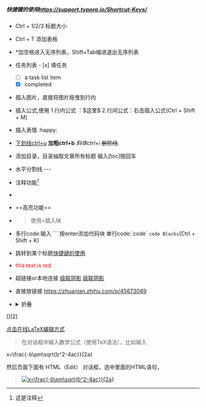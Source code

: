 

##### 快捷键的使用<https://support.typora.io/Shortcut-Keys/>

- Ctrl + 1/2/3 标题大小

- Ctrl + T 添加表格

- *加空格进入无序列表，Shift+Tab缩进退出无序列表  

- 任务列表 - [x] 填任务

  - [ ] a task list item
  - [x] completed

- 插入图片，直接将图片拖曳到行内

- 插入公式,使用 1.行内公式 ：\$这里\$    2.行间公式：右击插入公式(Ctrl + Shift + M)

- 插入表情 :happy:

- <u>下划线ctrl+u</u> **加粗ctrl+b**  *斜体ctrl+i*  ~~删除线~~.

- 添加目录，目录抽取文章所有标题 输入[toc]按回车

- 水平分割线 ---

- 注释功能[^注1]

- [^注1]: 这是注释

- ==高亮功能==

- > 使用\>插入块 

* 多行code:输入 \`\`\`  按enter添加代码块  单行code:\`code\`  `code Blocks`(Ctrl + Shift + K)

* 跳转到某个标题[快捷键的使用](#快捷键的使用)

* <span style="color:red">this text is red</span>

* 超链接or本地连接 [级联阴影](./19.级联阴影.md) [级联阴影](https://zhuanlan.zhihu.com/p/45673049)

* 直接放链接 https://zhuanlan.zhihu.com/p/45673049

* <details>
  <summary>折叠</summary>
  折叠区域
  </details>



[][2]

[点击在线LaTeX编辑方式](http://www.codecogs.com/latex/eqneditor.php)  

> 在对话框中输入数学公式（使用TeX语法），比如输入  

x=\frac{-b\pm\sqrt{b^2-4ac}}{2a}

然后页面下面有 HTML（Edit） 对话框，选中里面的HTML语句，  

><a href="http://www.codecogs.com/eqnedit.php?latex=x=\frac{-b\pm\sqrt{b^2-4ac}}{2a}" target="_blank"><img src="http://latex.codecogs.com/gif.latex?x=\frac{-b\pm\sqrt{b^2-4ac}}{2a}" title="x=\frac{-b\pm\sqrt{b^2-4ac}}{2a}" /></a>


